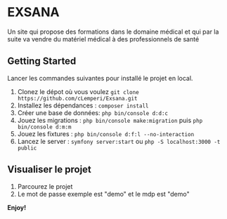 # EXSANA
Un site qui propose des formations dans le domaine médical et qui par la suite va vendre du matériel médical à des professionnels de santé

## Getting Started
 Lancer les commandes suivantes pour installé le projet en local.
1. Clonez le dépot où vous voulez `git clone https://github.com/cLemperi/Exsana.git`
2. Installez les dépendances : `composer install`
3. Créer une base de données: `php bin/console d:d:c`
4. Jouez les migrations : `php bin/console make:migration` puis `php bin/console d:m:m`
5. Jouez les fixtures : `php bin/console d:f:l --no-interaction`
6. Lancez le server : `symfony server:start` ou `php -S localhost:3000 -t public`


## Visualiser le projet

1. Parcourez le projet
2. Le mot de passe exemple est "demo" et le mdp est "demo"


**Enjoy!**

